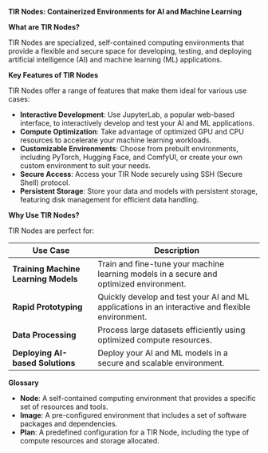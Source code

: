 **TIR Nodes: Containerized Environments for AI and Machine Learning**

**What are TIR Nodes?**

TIR Nodes are specialized, self-contained computing environments that provide a flexible and secure space for developing, testing, and deploying artificial intelligence (AI) and machine learning (ML) applications.

**Key Features of TIR Nodes**

TIR Nodes offer a range of features that make them ideal for various use cases:

* **Interactive Development**: Use JupyterLab, a popular web-based interface, to interactively develop and test your AI and ML applications.
* **Compute Optimization**: Take advantage of optimized GPU and CPU resources to accelerate your machine learning workloads.
* **Customizable Environments**: Choose from prebuilt environments, including PyTorch, Hugging Face, and ComfyUI, or create your own custom environment to suit your needs.
* **Secure Access**: Access your TIR Node securely using SSH (Secure Shell) protocol.
* **Persistent Storage**: Store your data and models with persistent storage, featuring disk management for efficient data handling.

**Why Use TIR Nodes?**

TIR Nodes are perfect for:

| Use Case | Description |
| --- | --- |
| **Training Machine Learning Models** | Train and fine-tune your machine learning models in a secure and optimized environment. |
| **Rapid Prototyping** | Quickly develop and test your AI and ML applications in an interactive and flexible environment. |
| **Data Processing** | Process large datasets efficiently using optimized compute resources. |
| **Deploying AI-based Solutions** | Deploy your AI and ML models in a secure and scalable environment. |

**Glossary**

* **Node**: A self-contained computing environment that provides a specific set of resources and tools.
* **Image**: A pre-configured environment that includes a set of software packages and dependencies.
* **Plan**: A predefined configuration for a TIR Node, including the type of compute resources and storage allocated.